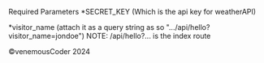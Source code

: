 Required Parameters
*SECRET_KEY (Which is the api key for weatherAPI)

*visitor_name (attach it as a query string as so ".../api/hello?visitor_name=jondoe")
NOTE: /api/hello?... is the index route

©venemousCoder 2024